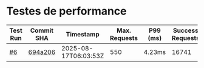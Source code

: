 # Testes de performance 


| Test Run | Commit SHA | Timestamp | Max. Requests | P99 (ms) | Success Requests | Failed Requests | Lag | Score |
|----------|------------|-----------|---------------|----------|------------------|-----------------|-----|-------|
| [#6](https://github.com/dearrudam/rinha-de-backend-2025-quarkus-with-jedis/actions/runs/17017515558) | [694a206](https://github.com/dearrudam/rinha-de-backend-2025-quarkus-with-jedis/commit/694a20688a92981f059082f0024ebad44c0df874) | 2025-08-17T06:03:53Z | 550 | 4.23ms | 16741 | 0 | 0 | 360797.0097 |
